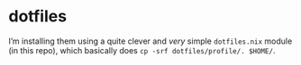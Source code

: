 # dotfiles

I’m installing them using a quite clever and *very* simple `dotfiles.nix` module (in this repo), which basically does `cp -srf dotfiles/profile/. $HOME/`.
